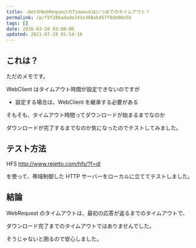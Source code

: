 ```yaml
---
title: .NetのWebRequestのTimeoutはいつまでのタイムアウト？
permalink: /p/f5f286adade241e398ab457f8de06e5b
tags: []
date: 2016-03-20 03:00:00
updated: 2021-07-29 01:54:16
---
```


## これは？

ただのメモです。

WebClient はタイムアウト時間が設定できないのですが

- 設定する場合は、WebClient を継承する必要がある

そもそも、タイムアウト時間ってダウンロードが始まるまでなのか

ダウンロードが完了するまでなのか気になったのでテストしてみました。

## テスト方法

HFS <a href="http://www.rejetto.com/hfs/?f=dl"><http://www.rejetto.com/hfs/?f=dl></a>

を使って、帯域制御した HTTP サーバーをローカルに立ててテストしました。

## 結論

WebRequest のタイムアウトは、最初の応答が返るまでのタイムアウトで、

ダウンロード完了までのタイムアウトではありませんでした。

そうじゃないと困るので安心しました。

